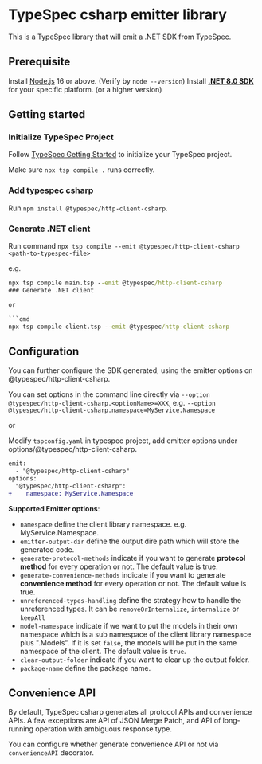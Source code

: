 # TypeSpec csharp emitter library

This is a TypeSpec library that will emit a .NET SDK from TypeSpec.

## Prerequisite

Install [Node.js](https://nodejs.org/download/) 16 or above. (Verify by `node --version`)
Install [**.NET 8.0 SDK**](https://dotnet.microsoft.com/download/dotnet/8.0) for your specific platform. (or a higher version)
## Getting started

### Initialize TypeSpec Project

Follow [TypeSpec Getting Started](https://github.com/microsoft/typespec/#using-node--npm) to initialize your TypeSpec project.

Make sure `npx tsp compile .` runs correctly.

### Add typespec csharp

Run `npm install @typespec/http-client-csharp`.

### Generate .NET client

Run command `npx tsp compile --emit @typespec/http-client-csharp <path-to-typespec-file>`

e.g.

```cmd
npx tsp compile main.tsp --emit @typespec/http-client-csharp
### Generate .NET client

or

```cmd
npx tsp compile client.tsp --emit @typespec/http-client-csharp
```

## Configuration

You can further configure the SDK generated, using the emitter options on @typespec/http-client-csharp.

You can set options in the command line directly via `--option @typespec/http-client-csharp.<optionName>=XXX`, e.g. `--option @typespec/http-client-csharp.namespace=MyService.Namespace`

or

Modify `tspconfig.yaml` in typespec project, add emitter options under options/@typespec/http-client-csharp.

```diff
emit:
  - "@typespec/http-client-csharp"
options:
  "@typespec/http-client-csharp":
+    namespace: MyService.Namespace
```

**Supported Emitter options**:
- `namespace` define the client library namespace. e.g. MyService.Namespace.
- `emitter-output-dir` define the output dire path which will store the generated code.
- `generate-protocol-methods` indicate if you want to generate **protocol method** for every operation or not. The default value is true.
- `generate-convenience-methods` indicate if you want to generate **convenience method** for every operation or not. The default value is true.
- `unreferenced-types-handling` define the strategy how to handle the unreferenced types. It can be `removeOrInternalize`, `internalize` or `keepAll`
- `model-namespace` indicate if we want to put the models in their own namespace which is a sub namespace of the client library namespace plus ".Models". if it is set `false`, the models will be put in the same namespace of the client. The default value is `true`.
- `clear-output-folder` indicate if you want to clear up the output folder.
- `package-name` define the package name.

## Convenience API

By default, TypeSpec csharp generates all protocol APIs and convenience APIs.
A few exceptions are API of JSON Merge Patch, and API of long-running operation with ambiguous response type.

You can configure whether generate convenience API or not via `convenienceAPI` decorator.
